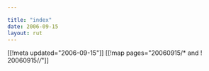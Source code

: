 ```yaml
---

title: "index"
date: 2006-09-15
layout: rut
---
```


[[!meta updated="2006-09-15"]]
[[!map pages="20060915/* and ! 20060915/*/*"]]
